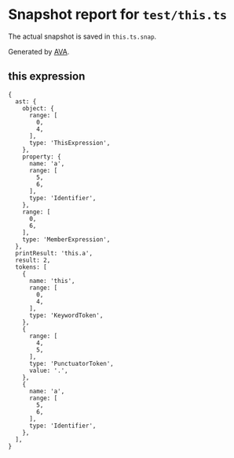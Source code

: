 # Snapshot report for `test/this.ts`

The actual snapshot is saved in `this.ts.snap`.

Generated by [AVA](https://avajs.dev).

## this expression

    {
      ast: {
        object: {
          range: [
            0,
            4,
          ],
          type: 'ThisExpression',
        },
        property: {
          name: 'a',
          range: [
            5,
            6,
          ],
          type: 'Identifier',
        },
        range: [
          0,
          6,
        ],
        type: 'MemberExpression',
      },
      printResult: 'this.a',
      result: 2,
      tokens: [
        {
          name: 'this',
          range: [
            0,
            4,
          ],
          type: 'KeywordToken',
        },
        {
          range: [
            4,
            5,
          ],
          type: 'PunctuatorToken',
          value: '.',
        },
        {
          name: 'a',
          range: [
            5,
            6,
          ],
          type: 'Identifier',
        },
      ],
    }
